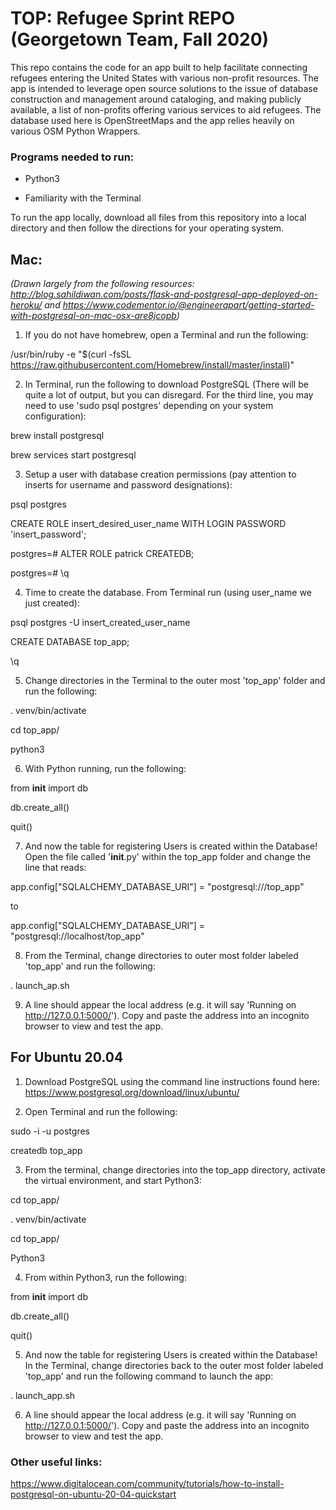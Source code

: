 # TOP: Refugee Sprint REPO (Georgetown Team, Fall 2020)

This repo contains the code for an app built to help facilitate connecting refugees entering the United States with various non-profit resources. The app is intended to leverage open source solutions to the issue of database construction and management around cataloging, and making publicly available, a list of non-profits offering various services to aid refugees. The database used here is OpenStreetMaps and the app relies heavily on various OSM Python Wrappers.

### Programs needed to run:

- Python3

- Familiarity with the Terminal


To run the app locally, download all files from this repository into a local directory and then follow the directions for your operating system.

## Mac: 
*(Drawn largely from the following resources: http://blog.sahildiwan.com/posts/flask-and-postgresql-app-deployed-on-heroku/ and https://www.codementor.io/@engineerapart/getting-started-with-postgresql-on-mac-osx-are8jcopb)*

1. If you do not have homebrew, open a Terminal and run the following:

/usr/bin/ruby -e "$(curl -fsSL https://raw.githubusercontent.com/Homebrew/install/master/install)"

2. In Terminal, run the following to download PostgreSQL (There will be quite a lot of output, but you can disregard. For the third line, you may need to use 'sudo psql postgres' depending on your system configuration):

brew install postgresql

brew services start postgresql

3. Setup a user with database creation permissions (pay attention to inserts for username and password designations):

psql postgres

CREATE ROLE insert_desired_user_name WITH LOGIN PASSWORD 'insert_password';

postgres=# ALTER ROLE patrick CREATEDB; 

postgres=# \q

4. Time to create the database. From Terminal run (using user_name we just created):

psql postgres -U insert_created_user_name

CREATE DATABASE top_app;

\q

5. Change directories in the Terminal to the outer most 'top_app' folder and run the following:

. venv/bin/activate

cd top_app/

python3

6. With Python running, run the following:

from __init__ import db

db.create_all()

quit()

7. And now the table for registering Users is created within the Database! Open the file called '__init__.py' within the top_app folder and change the line that reads: 

app.config["SQLALCHEMY_DATABASE_URI"] = "postgresql:///top_app"

to 

app.config["SQLALCHEMY_DATABASE_URI"] = "postgresql://localhost/top_app"

8. From the Terminal, change directories to outer most folder labeled 'top_app' and run the following:

. launch_ap.sh

9. A line should appear the local address (e.g. it will say 'Running on http://127.0.0.1:5000/'). Copy and paste the address into an incognito browser to view and test the app.




## For Ubuntu 20.04

1. Download PostgreSQL using the command line instructions found here: https://www.postgresql.org/download/linux/ubuntu/

2. Open Terminal and run the following:

sudo -i -u postgres

createdb top_app

3. From the terminal, change directories into the top_app directory, activate the virtual environment, and start Python3:

cd top_app/

. venv/bin/activate

cd top_app/

Python3

4. From within Python3, run the following:

from __init__ import db

db.create_all()

quit()

5. And now the table for registering Users is created within the Database! In the Terminal, change directories back to the outer most folder labeled 'top_app' and run the following command to launch the app:

. launch_app.sh

6. A line should appear the local address (e.g. it will say 'Running on http://127.0.0.1:5000/'). Copy and paste the address into an incognito browser to view and test the app.



### Other useful links:
https://www.digitalocean.com/community/tutorials/how-to-install-postgresql-on-ubuntu-20-04-quickstart